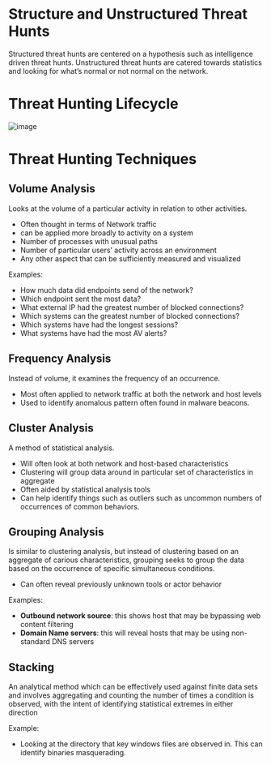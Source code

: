 # Structure and Unstructured Threat Hunts
Structured threat hunts are centered on a hypothesis such as intelligence driven threat hunts. Unstructured threat hunts are catered towards statistics and looking for what’s normal or not normal on the network.

# Threat Hunting Lifecycle
![image](https://github.com/liIBits/Cyber-Threat-Hunting/assets/74343198/52a769bc-44f1-4903-a921-49ee6b89b682)


# Threat Hunting Techniques
## Volume Analysis
Looks at the volume of a particular activity in relation to other activities. 
- Often thought in terms of Network traffic
- can be applied more broadly to activity on a system
- Number of processes with unusual paths
- Number of particular users’ activity across an environment
- Any other aspect that can be sufficiently measured and visualized

Examples:
- How much data did endpoints send of the network?
- Which endpoint sent the most data?
- What external IP had the greatest number of blocked connections?
- Which systems can the greatest number of blocked connections?
- Which systems have had the longest sessions?
- What systems have had the most AV alerts?
## Frequency Analysis
Instead of volume, it examines the frequency of an occurrence.
- Most often applied to network traffic at both the network and host levels
- Used to identify anomalous pattern often found in malware beacons.
## Cluster Analysis
A method of statistical analysis.
- Will often look at both network and host-based characteristics
- Clustering will group data around in particular set of characteristics in aggregate
- Often aided by statistical analysis tools
- Can help identify things such as outliers such as uncommon numbers of occurrences of common behaviors.
## Grouping Analysis
Is similar to clustering analysis, but instead of clustering based on an aggregate of carious characteristics, grouping seeks to group the data based on the occurrence of specific simultaneous conditions.
- Can often reveal previously unknown tools or actor behavior

Examples: 
- **Outbound network source**: this shows host that may be bypassing web content filtering
- **Domain Name servers**: this will reveal hosts that may be using non-standard DNS servers
## Stacking
An analytical method which can be effectively used against finite data sets and involves aggregating and counting the number of times a condition is observed, with the intent of identifying statistical extremes in either direction

Example: 
- Looking at the directory that key windows files are observed in. This can identify binaries masquerading.
